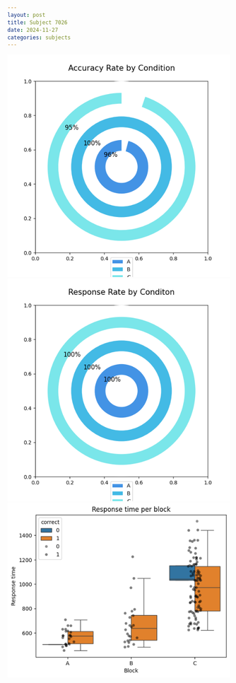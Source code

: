 ```yaml
---
layout: post
title: Subject 7026
date: 2024-11-27
categories: subjects
---
```


![](data/7026/run-15/7026_accuracy_rate.png)
![](data/7026/run-15/7026_response_rate.png)
![](data/7026/run-15/7026_rt.png)
